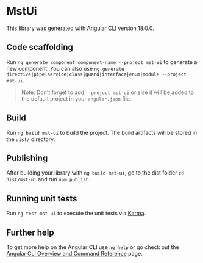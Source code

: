 # MstUi

This library was generated with [Angular CLI](https://github.com/angular/angular-cli) version 18.0.0.

## Code scaffolding

Run `ng generate component component-name --project mst-ui` to generate a new component. You can also use `ng generate directive|pipe|service|class|guard|interface|enum|module --project mst-ui`.
> Note: Don't forget to add `--project mst-ui` or else it will be added to the default project in your `angular.json` file. 

## Build

Run `ng build mst-ui` to build the project. The build artifacts will be stored in the `dist/` directory.

## Publishing

After building your library with `ng build mst-ui`, go to the dist folder `cd dist/mst-ui` and run `npm publish`.

## Running unit tests

Run `ng test mst-ui` to execute the unit tests via [Karma](https://karma-runner.github.io).

## Further help

To get more help on the Angular CLI use `ng help` or go check out the [Angular CLI Overview and Command Reference](https://angular.dev/tools/cli) page.
